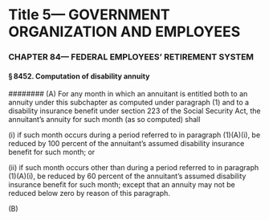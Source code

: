 
# Title 5— GOVERNMENT ORGANIZATION AND EMPLOYEES
### CHAPTER 84— FEDERAL EMPLOYEES’ RETIREMENT SYSTEM
#### § 8452. Computation of disability annuity
######## (A) For any month in which an annuitant is entitled both to an annuity under this subchapter as computed under paragraph (1) and to a disability insurance benefit under section 223 of the Social Security Act, the annuitant’s annuity for such month (as so computed) shall

(i) if such month occurs during a period referred to in paragraph (1)(A)(i), be reduced by 100 percent of the annuitant’s assumed disability insurance benefit for such month; or

(ii) if such month occurs other than during a period referred to in paragraph (1)(A)(i), be reduced by 60 percent of the annuitant’s assumed disability insurance benefit for such month; except that an annuity may not be reduced below zero by reason of this paragraph.

(B)

